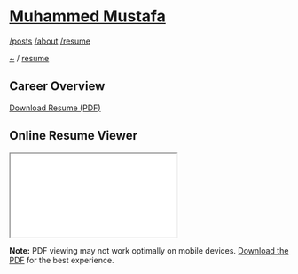 # [Muhammed Mustafa](../../README.md)

[/posts](/posts/README.md) [/about](/about/README.md) [/resume](/resume/README.md)

[~](../README.md) / [resume](/resume/README.md)

## Career Overview

<div class="resume-actions">
  <a href="../.vuepress/public/Resume.pdf" download="Muhammed-Mustafa-Resume.pdf" class="download-btn">
    Download Resume (PDF)
  </a>
</div>

## Online Resume Viewer

<div class="pdf-viewer-container">
  <iframe 
    src="../.vuepress/public/Resume.pdf#toolbar=1&navpanes=0&scrollbar=1" 
    class="pdf-viewer"
    title="Muhammed Mustafa Resume"
    loading="lazy">
    <p>Your browser does not support PDF viewing. 
    <a href="../.vuepress/public/Resume.pdf" download>Download the PDF</a> instead.</p>
  </iframe>
</div>

<div class="mobile-fallback">
  <p><strong>Note:</strong> PDF viewing may not work optimally on mobile devices. 
  <a href="../.vuepress/public/Resume.pdf" download>Download the PDF</a> for the best experience.</p>
</div>